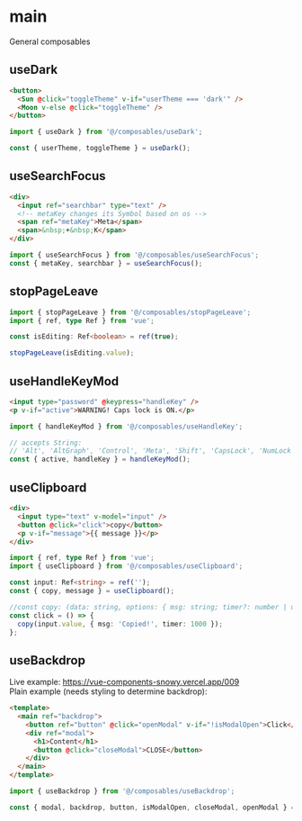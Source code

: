 # main

General composables

## useDark

```html
<button>
  <Sun @click="toggleTheme" v-if="userTheme === 'dark'" />
  <Moon v-else @click="toggleTheme" />
</button>
```

```js
import { useDark } from '@/composables/useDark';

const { userTheme, toggleTheme } = useDark();
```

## useSearchFocus

```html
<div>
  <input ref="searchbar" type="text" />
  <!-- metaKey changes its Symbol based on os -->
  <span ref="metaKey">Meta</span>
  <span>&nbsp;+&nbsp;K</span>
</div>
```

```js
import { useSearchFocus } from '@/composables/useSearchFocus';
const { metaKey, searchbar } = useSearchFocus();
```

## stopPageLeave

```ts
import { stopPageLeave } from '@/composables/stopPageLeave';
import { ref, type Ref } from 'vue';

const isEditing: Ref<boolean> = ref(true);

stopPageLeave(isEditing.value);
```

## useHandleKeyMod

```html
<input type="password" @keypress="handleKey" />
<p v-if="active">WARNING! Caps lock is ON.</p>
```

```js
import { handleKeyMod } from '@/composables/useHandleKey';

// accepts String:
// 'Alt', 'AltGraph', 'Control', 'Meta', 'Shift', 'CapsLock', 'NumLock', 'ScrollLock'
const { active, handleKey } = handleKeyMod();
```

## useClipboard

```html
<div>
  <input type="text" v-model="input" />
  <button @click="click">copy</button>
  <p v-if="message">{{ message }}</p>
</div>
```

```ts
import { ref, type Ref } from 'vue';
import { useClipboard } from '@/composables/useClipboard';

const input: Ref<string> = ref('');
const { copy, message } = useClipboard();

//const copy: (data: string, options: { msg: string; timer?: number | undefined }) => Promise<void>
const click = () => {
  copy(input.value, { msg: 'Copied!', timer: 1000 });
};
```

## useBackdrop

Live example: <https://vue-components-snowy.vercel.app/009>\
Plain example (needs styling to determine backdrop):

```html
<template>
  <main ref="backdrop">
    <button ref="button" @click="openModal" v-if="!isModalOpen">Click</button>
    <div ref="modal">
      <h1>Content</h1>
      <button @click="closeModal">CLOSE</button>
    </div>
  </main>
</template>
```

```ts
import { useBackdrop } from '@/composables/useBackdrop';

const { modal, backdrop, button, isModalOpen, closeModal, openModal } = useBackdrop();
```
